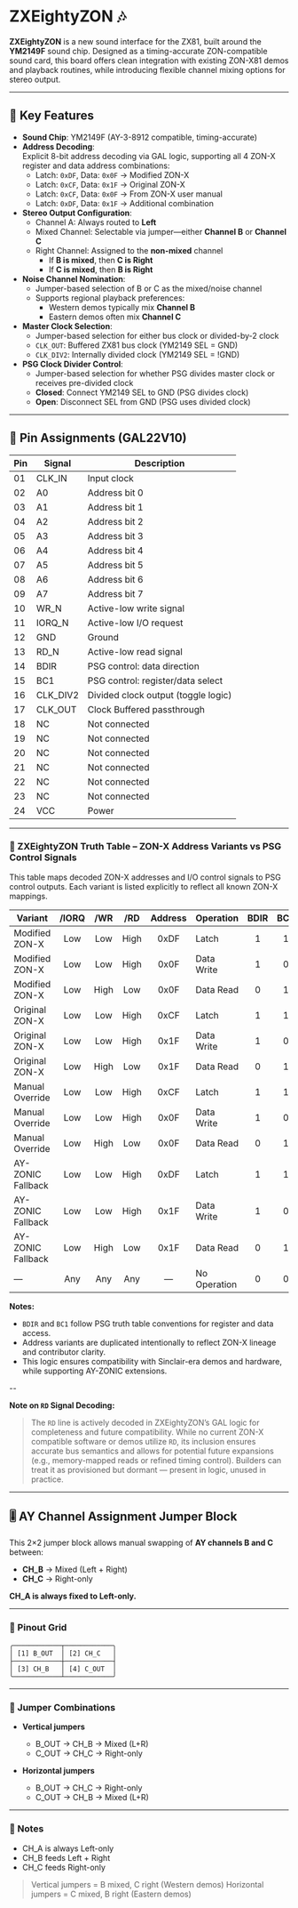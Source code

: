 # ZXEightyZON 🎶

**ZXEightyZON** is a new sound interface for the ZX81, built around the **YM2149F** sound chip. Designed as a timing-accurate ZON-compatible sound card, this board offers clean integration with existing ZON-X81 demos and playback routines, while introducing flexible channel mixing options for stereo output.

---

## 🔧 Key Features

- **Sound Chip**: YM2149F (AY-3-8912 compatible, timing-accurate)
- **Address Decoding**:  
  Explicit 8-bit address decoding via GAL logic, supporting all 4 ZON-X register and data address combinations:
  - Latch: `0xDF`, Data: `0x0F` → Modified ZON-X  
  - Latch: `0xCF`, Data: `0x1F` → Original ZON-X  
  - Latch: `0xCF`, Data: `0x0F` → From ZON-X user manual  
  - Latch: `0xDF`, Data: `0x1F` → Additional combination
- **Stereo Output Configuration**:
  - Channel A: Always routed to **Left**
  - Mixed Channel: Selectable via jumper—either **Channel B** or **Channel C**
  - Right Channel: Assigned to the **non-mixed** channel  
    - If **B is mixed**, then **C is Right**  
    - If **C is mixed**, then **B is Right**
- **Noise Channel Nomination**:
  - Jumper-based selection of B or C as the mixed/noise channel
  - Supports regional playback preferences:
    - Western demos typically mix **Channel B**
    - Eastern demos often mix **Channel C**
- **Master Clock Selection**:
  - Jumper-based selection for either bus clock or divided-by-2 clock
  - `CLK_OUT`: Buffered ZX81 bus clock (YM2149 SEL = GND)
  - `CLK_DIV2`: Internally divided clock (YM2149 SEL = !GND)
- **PSG Clock Divider Control**:
  - Jumper-based selection for whether PSG divides master clock or receives pre-divided clock
  - **Closed**: Connect YM2149 SEL to GND (PSG divides clock)
  - **Open**: Disconnect SEL from GND (PSG uses divided clock)

---

## 📌 Pin Assignments (GAL22V10)

| Pin | Signal     | Description                          |
|-----|------------|--------------------------------------|
| 01  | CLK_IN     | Input clock                          |
| 02  | A0         | Address bit 0                        |
| 03  | A1         | Address bit 1                        |
| 04  | A2         | Address bit 2                        |
| 05  | A3         | Address bit 3                        |
| 06  | A4         | Address bit 4                        |
| 07  | A5         | Address bit 5                        |
| 08  | A6         | Address bit 6                        |
| 09  | A7         | Address bit 7                        |
| 10  | WR_N       | Active-low write signal              |
| 11  | IORQ_N     | Active-low I/O request               |
| 12  | GND        | Ground                               |
| 13  | RD_N       | Active-low read signal               |
| 14  | BDIR       | PSG control: data direction          |
| 15  | BC1        | PSG control: register/data select    |
| 16  | CLK_DIV2   | Divided clock output (toggle logic)  |
| 17  | CLK_OUT    | Clock Buffered passthrough           |
| 18  | NC         | Not connected                        |
| 19  | NC         | Not connected                        |
| 20  | NC         | Not connected                        |
| 21  | NC         | Not connected                        |
| 22  | NC         | Not connected                        |
| 23  | NC         | Not connected                        |
| 24  | VCC        | Power                                |

---

### 🧮 ZXEightyZON Truth Table – ZON-X Address Variants vs PSG Control Signals

This table maps decoded ZON-X addresses and I/O control signals to PSG control outputs. Each variant is listed explicitly to reflect all known ZON-X mappings.

| Variant             | /IORQ | /WR  | /RD  | Address | Operation     | BDIR | BC1 |
|---------------------|:-----:|:----:|:----:|:-------:|:--------------|:----:|:---:|
| Modified ZON-X      | Low   | Low  | High | 0xDF    | Latch         | 1    | 1   |
| Modified ZON-X      | Low   | Low  | High | 0x0F    | Data Write    | 1    | 0   |
| Modified ZON-X      | Low   | High | Low  | 0x0F    | Data Read     | 0    | 1   |
| Original ZON-X      | Low   | Low  | High | 0xCF    | Latch         | 1    | 1   |
| Original ZON-X      | Low   | Low  | High | 0x1F    | Data Write    | 1    | 0   |
| Original ZON-X      | Low   | High | Low  | 0x1F    | Data Read     | 0    | 1   |
| Manual Override      | Low   | Low  | High | 0xCF    | Latch         | 1    | 1   |
| Manual Override      | Low   | Low  | High | 0x0F    | Data Write    | 1    | 0   |
| Manual Override      | Low   | High | Low  | 0x0F    | Data Read     | 0    | 1   |
| AY-ZONIC Fallback   | Low   | Low  | High | 0xDF    | Latch         | 1    | 1   |
| AY-ZONIC Fallback   | Low   | Low  | High | 0x1F    | Data Write    | 1    | 0   |
| AY-ZONIC Fallback   | Low   | High | Low  | 0x1F    | Data Read     | 0    | 1   |
| —                   | Any   | Any  | Any  | —       | No Operation  | 0    | 0   |

**Notes:**
- `BDIR` and `BC1` follow PSG truth table conventions for register and data access.
- Address variants are duplicated intentionally to reflect ZON-X lineage and contributor clarity.
- This logic ensures compatibility with Sinclair-era demos and hardware, while supporting AY-ZONIC extensions.

--

 **Note on `RD` Signal Decoding:**  
> The `RD` line is actively decoded in ZXEightyZON’s GAL logic for completeness and future compatibility. While no current ZON-X compatible software or demos utilize `RD`, its inclusion ensures accurate bus semantics and allows for potential future expansions (e.g., memory-mapped reads or refined timing control). Builders can treat it as provisioned but dormant — present in logic, unused in practice.

---

## 🎚️ AY Channel Assignment Jumper Block

This 2×2 jumper block allows manual swapping of **AY channels B and C** between:

- **CH_B** → Mixed (Left + Right)
- **CH_C** → Right-only

**CH_A is always fixed to Left-only.**

---

### 📐 Pinout Grid

```
╭────────────┬────────────╮
│ [1] B_OUT  │ [2] CH_C   │
├────────────┼────────────┤
│ [3] CH_B   │ [4] C_OUT  │
╰────────────┴────────────╯
```

---

### 🔁 Jumper Combinations

- **Vertical jumpers**  
  - B_OUT → CH_B → Mixed (L+R)  
  - C_OUT → CH_C → Right-only  

- **Horizontal jumpers**  
  - B_OUT → CH_C → Right-only  
  - C_OUT → CH_B → Mixed (L+R)  

---

### 🧠 Notes

- CH_A is always Left-only  
- CH_B feeds Left + Right  
- CH_C feeds Right-only

> Vertical jumpers = B mixed, C right (Western demos)
> Horizontal jumpers = C mixed, B right (Eastern demos)
